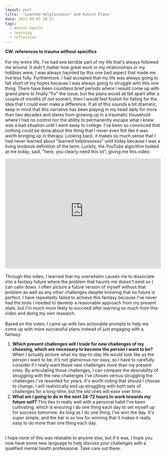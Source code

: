 ```yaml
---
layout: post
title: '"Learned Helplessness" and Future Plans'
date: 2023-09-05 20:17
tags:
  - mental-health
  - learning
  - reflection
---
```


<b>CW: references to trauma without specifics</b><!--excerpt-->
<br>
<br>
For my entire life, I've had one terrible part of my life that's always followed me around. It didn't matter how great work or my relationships or my hobbies were, I was always haunted by this one bad aspect that made me live less fully. Furthermore, I had accepted that my life was always going to fall short of my hopes because I was always going to struggle with this one thing. There have been countless brief periods where I would come up with grand plans to finally "fix" the issue, but the plans would all fall apart after a couple of months (if not sooner), then I would feel foolish for falling for the idea that I could ever make a difference. If all of this sounds a bit dramatic, keep in mind that this narrative has been playing in my head daily for more than two decades and stems from growing up in a traumatic household where I had no control nor the ability to permanently escape what I knew was a bad situation until I went away to college. I've been so convinced that nothing could be done about this thing that I never even felt like it was worth bringing up in therapy. Looking back, it makes so much sense that I had never learned about "learned helplessness" until today because I was a living textbook definition of the term. Luckily, the YouTube algorithm looked at me today, said, "here, you clearly need this lol", giving me this video:
<br>

<center>
  <iframe width="100%" height="355" src="https://www.youtube-nocookie.com/embed/mvHoF0tOsmM?si=n4-yw9BUcLC21gcd" title="YouTube video player" frameborder="0" allow="accelerometer; autoplay; clipboard-write; encrypted-media; gyroscope; picture-in-picture; web-share" allowfullscreen></iframe>
</center>
<br>
Through this video, I learned that my overwhelm causes me to dissociate into a fantasy future where the problem that haunts me doesn't exist so I can calm down. I often picture a future version of myself without that problem as well as any other challenges despite knowing that no future is perfect. I have repeatedly failed to achieve this fantasy because I've never had the tools I needed to develop a reasonable approach from my present state, but I'm much more likely to succeed after learning so much from this video and doing my own research. 
<br>
<br>
Based on the video, I came up with two actionable prompts to help me come up with more successful plans instead of just engaging with a fantasy:
<ol>
  <li>
    <b>Which present challenges will I trade for new challenges of my choosing, which are necessary to become the person I want to be?</b> When I actually picture what my day-to-day life would look like as the person I want to be, it's not glamorous nor easy, so I have to carefully consider if I really want those new challenges more than my present ones. By articulating those challenges, I can compare the desirability of struggling with the new challenges I've chosen versus struggling the challenges I've resented for years. It's worth noting that should I choose to change, I will realistically end up struggling with both sets of challenges for a long-time, but the old ones will ease over time.
  </li>
  <li>
    <b>What am I going to do in the next 24-72 hours to work towards my future self?</b> This ties in really well with a personal habit I've been cultivating, which is ensuring I do one thing each day to set myself up for success tomorrow. As long as I do one thing, I've won the day. It's super simple, and the bar is so low for winning that it makes it really easy to do more than one thing each day.
  </li>
</ol>
<br>
I hope none of this was relatable to anyone else, but if it was, I hope you now have some new language to help discuss your challenges with a qualified mental health professional. Take care out there.
